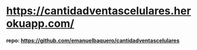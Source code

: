 # https://cantidadventascelulares.herokuapp.com/

#### repo: https://github.com/emanuelbaquero/cantidadventascelulares
